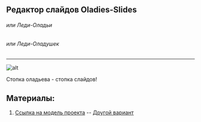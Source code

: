 ## **Редактор слайдов** **Oladies-Slides**

###### или Леди-Оладьи
###### или Леди-Оладушек
---
 ![alt](/src/assets/logos/logoOS.svg)

Стопка оладьева - стопка слайдов!

## Материалы:
1. [Ссылка на модель проекта](https://drive.google.com/file/d/1-PZFHU2XFR9g12l4zh1-M15xTRPkf-rP/view?usp=sharing)
-- [Другой вариант](https://drive.google.com/file/d/1SiXiTrHEpCa2PdvP2yq7lxKlXyDUAgh9/view?usp=sharing)